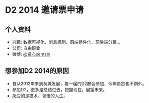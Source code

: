 # D2 2014 邀请票申请

## 个人资料

- 兴趣: 数据可视化、消息机制、前端组件化、前后端分离...
- 公司: 自由职业
- 微博: [@贤心sentsin](http://weibo.com/SentsinXu)

## 想参加D2 2014的原因

- 自从2012年来到杭城发展，每一届的D2都会参加，今年自然也不例外。
- 参加D2，更多是总结过去，把握现在，展望未来。
- 感受的是技术，领悟的人生。



